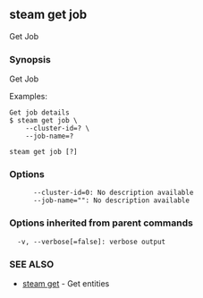 ## steam get job

Get Job

### Synopsis


Get Job

Examples:

    Get job details
    $ steam get job \
        --cluster-id=? \
        --job-name=?

```
steam get job [?]
```

### Options

```
      --cluster-id=0: No description available
      --job-name="": No description available
```

### Options inherited from parent commands

```
  -v, --verbose[=false]: verbose output
```

### SEE ALSO
* [steam get](steam_get.md)	 - Get entities

